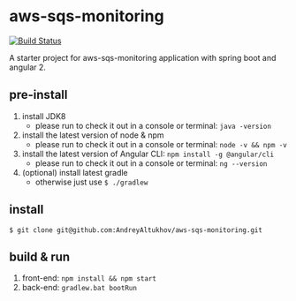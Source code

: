 # aws-sqs-monitoring
[![Build Status](https://travis-ci.org/jetsdevteam/aws-sqs-monitoring.svg?branch=master)](https://travis-ci.org/jetsdevteam/aws-sqs-monitoring)

A starter project for aws-sqs-monitoring application with spring boot and angular 2.

## pre-install

1. install JDK8
    - please run to check it out in a console or terminal: `java -version`
2. install the latest version of node & npm
    - please run to check it out in a console or terminal: `node -v && npm -v`
3. install the latest version of Angular CLI: `npm install -g @angular/cli`
    - please run to check it out in a console or terminal: `ng --version`    
4. (optional) install latest gradle
    - otherwise just use `$ ./gradlew`

## install

`$ git clone git@github.com:AndreyAltukhov/aws-sqs-monitoring.git`

## build & run 
1. front-end: `npm install && npm start`
2. back-end: `gradlew.bat bootRun`

